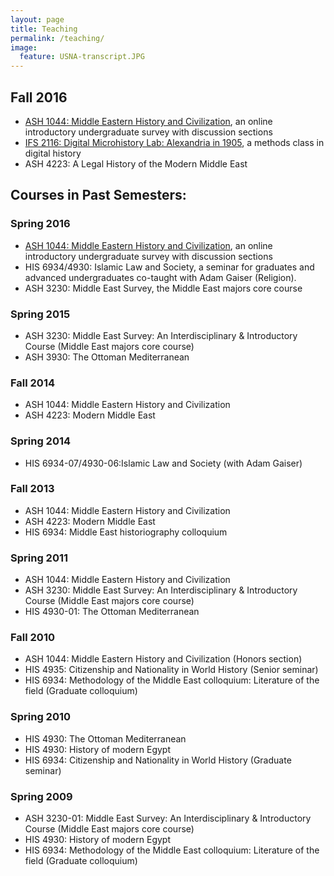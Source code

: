 ```yaml
---
layout: page
title: Teaching
permalink: /teaching/
image:
  feature: USNA-transcript.JPG
---
```


## Fall 2016

* [ASH 1044: Middle Eastern History and Civilization](https://drive.google.com/open?id=1KV6S2gbc7B6LrBc_nqEs1rmf9njzN_VC9IBfzeKvaeU&authuser=0), an online introductory undergraduate survey with discussion sections
* [IFS 2116: Digital Microhistory Lab: Alexandria in 1905](https://drive.google.com/open?id=17xZBiqHPqGe4xn9icgK4Q3Rn1S-3qhF5KKLONLO8-_Y&authuser=0), a methods class in digital history
* ASH 4223: A Legal History of the Modern Middle East
        
## Courses in Past Semesters:

### Spring 2016

* [ASH 1044: Middle Eastern History and Civilization](https://drive.google.com/open?id=1KV6S2gbc7B6LrBc_nqEs1rmf9njzN_VC9IBfzeKvaeU&authuser=0), an online introductory undergraduate survey with discussion sections
* HIS 6934/4930: Islamic Law and Society, a seminar for graduates and advanced undergraduates co-taught with Adam Gaiser (Religion).
* ASH 3230: Middle East Survey, the Middle East majors core course

### Spring 2015

* ASH 3230: Middle East Survey: An Interdisciplinary & Introductory Course (Middle East majors core course)
* ASH 3930: The Ottoman Mediterranean

### Fall 2014

* ASH 1044: Middle Eastern History and Civilization
* ASH 4223: Modern Middle East

### Spring 2014

* HIS 6934-07/4930-06:Islamic Law and Society (with Adam Gaiser)

### Fall 2013

* ASH 1044: Middle Eastern History and Civilization
* ASH 4223: Modern Middle East
* HIS 6934: Middle East historiography colloquium

### Spring 2011

* ASH 1044: Middle Eastern History and Civilization
* ASH 3230: Middle East Survey: An Interdisciplinary & Introductory Course (Middle East majors core course)
* HIS 4930-01: The Ottoman Mediterranean

### Fall 2010

* ASH 1044: Middle Eastern History and Civilization (Honors section)
* HIS 4935: Citizenship and Nationality in World History (Senior seminar)
* HIS 6934: Methodology of the Middle East colloquium: Literature of the field (Graduate colloquium)

### Spring 2010

* HIS 4930: The Ottoman Mediterranean
* HIS 4930: History of modern Egypt
* HIS 6934: Citizenship and Nationality in World History (Graduate seminar)

### Spring 2009

* ASH 3230-01: Middle East Survey: An Interdisciplinary & Introductory Course (Middle East majors core course)
* HIS 4930: History of modern Egypt
* HIS 6934: Methodology of the Middle East colloquium: Literature of the field (Graduate colloquium)
